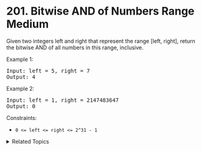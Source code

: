 # 201. Bitwise AND of Numbers Range<br> Medium

Given two integers left and right that represent the range [left, right], return the bitwise AND of all numbers in this range, inclusive.

Example 1:

<pre>
Input: left = 5, right = 7
Output: 4
</pre>

Example 2:

<pre>
Input: left = 1, right = 2147483647
Output: 0
</pre>

Constraints:

- `0 <= left <= right <= 2^31 - 1`

<details>

<summary> Related Topics </summary>

-   `Bit Manipulation`

</details>
